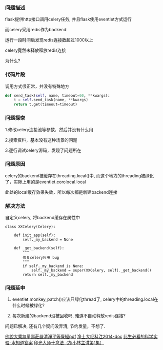 ### 问题描述

flask提供http接口调用celery任务, 并且flask使用eventlet方式运行

而celery采用redis作为backend

运行一段时间后发现redis连接数超过1000以上

celery竟然未释放释放redis连接

为什么?

### 代码片段

调用方式很正常，并没有特殊地方

```python
def send_task(self, name, timeout=60, **kwargs):
    t = self.send_task(name, **kwargs)
    return t.get(timeout=timeout)
```

### 问题探索

1.修改celery连接池等参数，然后并没有什么用

2.搜索资料，基本没有这种场景的问题

3.逐行调试celery源码，发现了问题所在

### 问题原因

celery的backend被缓存在threading.local()中, 而这个地方的threading被绿化了，实际上用的是eventlet.corolocal.local

此处的local缓存效果失效，所以每次都是新建backend连接

### 解决方法

自定义celery, 将backend缓存在属性中

```
class XXCelery(Celery):

    def init_app(self):
        self._my_backend = None

    def _get_backend(self):
        """
        修复celery应用 bug
        """
        if self._my_backend is None:
            self._my_backend = super(XXCelery, self)._get_backend()
        return self._my_backend
```

### 问题延申

1. eventlet.monkey_patch()应该只绿化thread了, celery中的threading.local在什么时候被绿化?

2. 每次新建的backend没被回收吗, 难道不自动释放redis连接?

问题已解决, 还有几个疑问没弄清, 节约发量，不想了.

[佛說大乘無量壽莊嚴清淨平等覺經pdf](http://doc.sxjy360.top/book/佛說大乘無量壽莊嚴清淨平等覺經(難字注音).pdf)
[净土大经科注2014-doc](http://doc.sxjy360.top/book/净土大经科注2014-doc.zip)
[此生必看的科学实验-水知道答案](http://v.youku.com/v_show/id_XMjgzMzcwNDk4OA)
[印光大师十念法（胡小林主讲第1集）](http://v.youku.com/v_show/id_XMzUwMzc4NzY4NA)